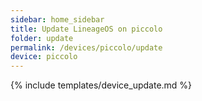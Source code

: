 ```yaml
---
sidebar: home_sidebar
title: Update LineageOS on piccolo
folder: update
permalink: /devices/piccolo/update
device: piccolo
---
```

{% include templates/device_update.md %}
